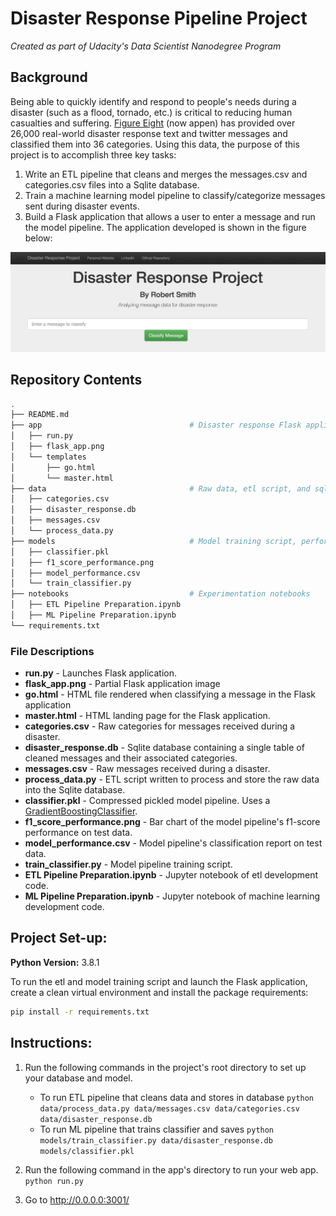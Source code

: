 # Disaster Response Pipeline Project
*Created as part of Udacity's Data Scientist Nanodegree Program*

## Background 
Being able to quickly identify and respond to people's needs during a disaster (such as a flood, tornado, etc.) is 
critical to reducing human casualties and suffering. [Figure Eight](https://appen.com) (now appen) has provided over 
26,000 real-world disaster response text and twitter messages and classified them into 36 categories. Using this data, 
the purpose of this project is to accomplish three key tasks:
1. Write an ETL pipeline that cleans and merges the messages.csv and categories.csv files into a Sqlite database.
2. Train a machine learning model pipeline to classify/categorize messages sent during disaster events.
3. Build a Flask application that allows a user to enter a message and run the model pipeline. The application 
developed is shown in the figure below:
  
![Flask Application](app/flask_app.png)

## Repository Contents
```bash
.
├── README.md
├── app                                 # Disaster response Flask application files
│   ├── run.py
│   ├── flask_app.png
│   └── templates
│       ├── go.html
│       └── master.html
├── data                                # Raw data, etl script, and sqlite database
│   ├── categories.csv
│   ├── disaster_response.db
│   ├── messages.csv
│   └── process_data.py
├── models                              # Model training script, performance results, and picked classifier
│   ├── classifier.pkl
│   ├── f1_score_performance.png
│   ├── model_performance.csv
│   └── train_classifier.py
├── notebooks                           # Experimentation notebooks
│   ├── ETL Pipeline Preparation.ipynb
│   ├── ML Pipeline Preparation.ipynb
└── requirements.txt


```

### File Descriptions
* **run.py** - Launches Flask application.
* **flask_app.png** - Partial Flask application image
* **go.html** - HTML file rendered when classifying a message in the Flask application
* **master.html** - HTML landing page for the Flask application.
* **categories.csv** - Raw categories for messages received during a disaster.
* **disaster_response.db** - Sqlite database containing a single table of cleaned messages and their associated 
categories.  
* **messages.csv** - Raw messages received during a disaster.
* **process_data.py** - ETL script written to process and store the raw data into the Sqlite database.
* **classifier.pkl** - Compressed pickled model pipeline. Uses a 
[GradientBoostingClassifier](hhttps://scikit-learn.org/stable/modules/generated/sklearn.ensemble.GradientBoostingClassifier.html).
* **f1_score_performance.png** - Bar chart of the model pipeline's f1-score performance on test data.
* **model_performance.csv** - Model pipeline's classification report on test data.
* **train_classifier.py** - Model pipeline training script. 
* **ETL Pipeline Preparation.ipynb** - Jupyter notebook of etl development code.
* **ML Pipeline Preparation.ipynb** - Jupyter notebook of machine learning development code.



## Project Set-up:
**Python Version:** 3.8.1  
  
To run the etl and model training script and launch the Flask application, create a clean virtual environment and 
install the package requirements:   
```bash 
pip install -r requirements.txt 
```

## Instructions:
1. Run the following commands in the project's root directory to set up your database and model.

    - To run ETL pipeline that cleans data and stores in database
        `python data/process_data.py data/messages.csv data/categories.csv data/disaster_response.db`
    - To run ML pipeline that trains classifier and saves
        `python models/train_classifier.py data/disaster_response.db models/classifier.pkl`

2. Run the following command in the app's directory to run your web app.
    `python run.py`

3. Go to http://0.0.0.0:3001/
